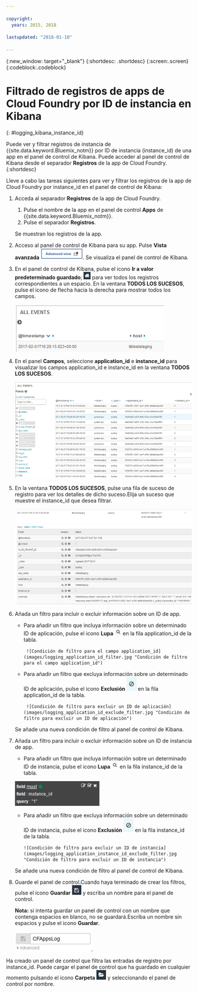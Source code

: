 ```yaml
---

copyright:
  years: 2015, 2018

lastupdated: "2018-01-10"

---
```

{:new_window: target="_blank"}
{:shortdesc: .shortdesc}
{:screen:.screen}
{:codeblock:.codeblock}


# Filtrado de registros de apps de Cloud Foundry por ID de instancia en Kibana
{: #logging_kibana_instance_id}

Puede ver y filtrar registros de instancia de {{site.data.keyword.Bluemix_notm}} por ID de instancia (instance_id) de una app en el panel de control de Kibana. Puede acceder al panel de control de Kibana desde el separador **Registros** de la app de Cloud Foundry.
{:shortdesc}

Lleve a cabo las tareas siguientes para ver y filtrar los registros de la app de Cloud Foundry por instance_id en el panel de control de Kibana:

1. Acceda al separador **Registros** de la app de Cloud Foundry. 

    1. Pulse el nombre de la app en el panel de control **Apps** de {{site.data.keyword.Bluemix_notm}}.
    2. Pulse el separador **Registros**. 
    
    Se muestran los registros de la app.

2. Acceso al panel de control de Kibana para su app. Pulse **Vista avanzada** ![Enlace Vista avanzada](images/logging_advanced_view.jpg "Enlace Vista avanzada"). Se visualiza el panel de control de Kibana.

3. En el panel de control de Kibana, pulse el icono **Ir a valor predeterminado guardado**; ![Icono Ir a valor predeterminado guardado](images/logging_default_dash.jpg "Icono Ir a valor predeterminado guardado") para ver todos los registros correspondientes a un espacio. En la ventana **TODOS LOS SUCESOS**, pulse el icono de flecha hacia la derecha para mostrar todos los campos. 

    ![Ventana Todos los sucesos con icono de icono de flecha hacia la derecha](images/logging_all_events_no_fields.jpg "Ventana Todos los sucesos con icono de icono de flecha hacia la derecha")

4. En el panel **Campos**, seleccione **application_id** e **instance_id** para visualizar los campos application_id e instance_id en la ventana **TODOS LOS SUCESOS**.

    ![Ventana Todos los sucesos con los campos application_id e instance_id seleccionados](images/logging_all_events_app_instance_select.jpg "Ventana Todos los sucesos con los campos application_id e instance_id seleccionados")

5. En la ventana **TODOS LOS SUCESOS**, pulse una fila de suceso de registro para ver los detalles de dicho suceso.Elija un suceso que muestre el instance_id que desea filtrar.

    ![Ventana Todos los sucesos que muestra detalles de un suceso de registro seleccionado](images/logging_selected_log_event.jpg "Ventana Todos los sucesos que muestra detalles de un suceso de registro seleccionado")

6. Añada un filtro para incluir o excluir información sobre un ID de app. 

    * Para añadir un filtro que incluya información sobre un determinado ID de aplicación, pulse el icono **Lupa** ![icono Lupa](images/logging_magnifying_glass.jpg) en la fila application_id de la tabla. 
    
           ![Condición de filtro para el campo application_id](images/logging_application_id_filter.jpg "Condición de filtro para el campo application_id")
    
    * Para añadir un filtro que excluya información sobre un determinado ID de aplicación, pulse el icono **Exclusión** ![icono de exclusión](images/logging_exclusion_icon.png) en la fila application_id de la tabla. 
    
           ![Condición de filtro para excluir un ID de aplicación](images/logging_application_id_exclude_filter.jpg "Condición de filtro para excluir un ID de aplicación")
    
    Se añade una nueva condición de filtro al panel de control de Kibana.
 

7. Añada un filtro para incluir o excluir información sobre un ID de instancia de app. 

    * Para añadir un filtro que incluya información sobre un determinado ID de instancia, pulse el icono **Lupa** ![Icono Lupa](images/logging_magnifying_glass.jpg "Icono Lupa") en la fila instance_id de la tabla. 

    ![Condición de filtro para el campo instance_id](images/logging_instance_id_filter.jpg "Condición de filtro para el campo instance_id")

     * Para añadir un filtro que excluya información sobre un determinado ID de instancia, pulse el icono **Exclusión** ![Icono Exclusión](images/logging_exclusion_icon.png "Icono Exclusión") en la fila instance_id de la tabla. 
    
           ![Condición de filtro para excluir un ID de instancia](images/logging_application_instance_id_exclude_filter.jpg "Condición de filtro para excluir un ID de instancia")
    
    Se añade una nueva condición de filtro al panel de control de Kibana.

9. Guarde el panel de control.Cuando haya terminado de crear los filtros, pulse el icono **Guardar** ![Icono Guardar](images/logging_save.jpg "Icono Guardar") y escriba un nombre para el panel de control. 

    **Nota:** si intenta guardar un panel de control con un nombre que contenga espacios en blanco, no se guardará.Escriba un nombre sin espacios y pulse el icono **Guardar**.

    ![Guardar nombre del panel de control](images/logging_save_dashboard.jpg "Guardar nombre del panel de control").

Ha creado un panel de control que filtra las entradas de registro por instance_id. Puede cargar el panel de control que ha guardado en cualquier momento pulsando el icono **Carpeta** ![Icono Carpeta](images/logging_folder.jpg "Icono Carpeta") y seleccionando el panel de control por nombre. 
